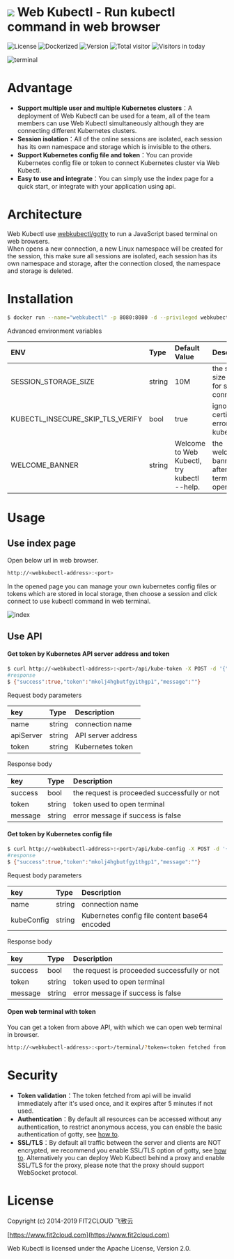 # ![](https://raw.githubusercontent.com/webkubectl/gotty/master/resources/favicon.png) Web Kubectl - Run kubectl command in web browser

![License](https://img.shields.io/badge/License-Apache%202.0-red)
![Dockerized](https://img.shields.io/badge/Dockerized-yes-brightgreen)
![Version](https://img.shields.io/badge/Version-v1.0-yellow)
![Total visitor](https://visitor-count-badge.herokuapp.com/total.svg?repo_id=webkubectl-webkubectl)
![Visitors in today](https://visitor-count-badge.herokuapp.com/today.svg?repo_id=webkubectl-webkubectl)

![terminal](https://raw.githubusercontent.com/webkubectl/web-resources/master/terminal.png)

# Advantage
-  **Support multiple user and multiple Kubernetes clusters**：A deployment of Web Kubectl can be used for a team, all of the team members can use Web Kubectl simultaneously although they are connecting different Kubernetes clusters.
-  **Session isolation**：All of the online sessions are isolated, each session has its own namespace and storage which is invisible to the others.
-  **Support Kubernetes config file and token**：You can provide Kubernetes config file or token to connect Kubernetes cluster via Web Kubectl.
-  **Easy to use and integrate**：You can simply use the index page for a quick start, or integrate with your application using api.

# Architecture
Web Kubectl use [webkubectl/gotty](https://github.com/webkubectl/gotty) to run a JavaScript based terminal on web browsers.<br>
When opens a new connection, a new Linux namespace will be created for the session, this make sure all sessions are isolated, each session has its own namespace and storage, after the connection closed, the namespace and storage is deleted.


# Installation

```sh
$ docker run --name="webkubectl" -p 8080:8080 -d --privileged webkubectl/webkubectl
```

Advanced environment variables

| ENV | Type | Default Value | Description|
| :--- | :---  | :---| :---|
| SESSION_STORAGE_SIZE | string | 10M |  the storage size limit for single connection |
| KUBECTL_INSECURE_SKIP_TLS_VERIFY | bool | true | ignore certification errors for kubectl |
| WELCOME_BANNER | string | Welcome to Web Kubectl, try kubectl --help. |   the welcome banner after web terminal opened |

# Usage

## Use index page
Open below url in web browser.
```sh
http://<webkubectl-address>:<port>
```
In the opened page you can manage your own kubernetes config files or tokens which are stored in local storage, then choose a session and click connect to use kubectl command in web terminal.

![index](https://raw.githubusercontent.com/webkubectl/web-resources/master/index.png)

## Use API
#### Get token by Kubernetes API server address and token

```sh
$ curl http://<webkubectl-address>:<port>/api/kube-token -X POST -d '{"name":"gks-hk-dev","apiServer":"https://k8s-cluster:6443","token":"token-content"}'
#response
$ {"success":true,"token":"mkolj4hgbutfgy1thgp1","message":""}
```
Request body parameters <br>

| key | Type | Description|
| :--- | :--- | :---|
| name | string | connection name |
| apiServer | string | API server address |
| token | string | Kubernetes token |

Response body <br>

| key | Type | Description|
| :--- | :--- | :---|
| success | bool | the request is proceeded successfully or not |
| token | string | token used to open terminal |
| message | string | error message if success is false |

#### Get token by Kubernetes config file

```sh
$ curl http://<webkubectl-address>:<port>/api/kube-config -X POST -d '{"name":"k8s-cluster-bj1","kubeConfig":"<Kubernetes config file content base64 encoded>"}'
#response
$ {"success":true,"token":"mkolj4hgbutfgy1thgp1","message":""}
```
Request body parameters <br>

| key | Type | Description|
| :--- | :--- | :---|
| name | string | connection name |
| kubeConfig | string | Kubernetes config file content base64 encoded |

Response body <br>

| key | Type | Description|
| :--- | :--- | :---|
| success | bool | the request is proceeded successfully or not |
| token | string | token used to open terminal |
| message | string | error message if success is false |

#### Open web terminal with token

You can get a token from above API, with which we can open web terminal in browser.

```sh
http://<webkubectl-address>:<port>/terminal/?token=<token fetched from api>
```

# Security 
-  **Token validation**：The token fetched from api will be invalid immediately after it's used once, and it expires after 5 minutes if not used. 
-  **Authentication**：By default all resources can be accessed without any authentication, to restrict anonymous access, you can enable the  basic authentication of gotty, see [how to](https://github.com/yudai/gotty#options).
-  **SSL/TLS**：By default all traffic between the server and clients are NOT encrypted, we recommend you enable SSL/TLS option of gotty, see [how to](https://github.com/yudai/gotty#options). Alternatively you can deploy Web Kubectl behind a proxy and enable SSL/TLS for the proxy, please note that the proxy should support WebSocket protocol.

# License

Copyright (c) 2014-2019 FIT2CLOUD 飞致云<br>

[https://www.fit2cloud.com](https://www.fit2cloud.com)<br>

Web Kubectl is licensed under the Apache License, Version 2.0.

